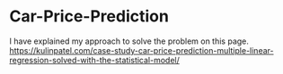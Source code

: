 # Car-Price-Prediction
I have explained my approach to solve the problem on this page.
  https://kulinpatel.com/case-study-car-price-prediction-multiple-linear-regression-solved-with-the-statistical-model/
